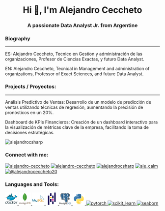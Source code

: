 <h1 align="center">Hi 👋, I'm Alejandro Ceccheto</h1>
<h3 align="center">A passionate Data Analyst Jr. from Argentine</h3>

### **Biography**     
---
ES: Alejandro Ceccheto, Tecnico en Gestion y administración de las organizaciones, Profesor de Ciencias Exactas, y futuro Data Analyst.

EN: Alejandro Ceccheto, Tecnical in Management and administration of organizations, Professor of Exact Sciences, and future Data Analyst.




### **Projects / Proyectos:**
---
Análisis Predictivo de Ventas: Desarrollo de un modelo de predicción de ventas utilizando técnicas de regresión, aumentando la precisión de pronósticos en un 20%.

Dashboard de KPIs Financieros: Creación de un dashboard interactivo para la visualización de métricas clave de la empresa, facilitando la toma de decisiones estratégicas.

<p align="left"> <img src="https://komarev.com/ghpvc/?username=alejandrocsharp&label=Profile%20views&color=0e75b6&style=flat" alt="alejandrocsharp" /> </p>
<h3 align="left">Connect with me:</h3>
<p align="left">
<a href="https://linkedin.com/in/alejandro-ceccheto-59a8a1255" target="blank"><img align="center" src="https://raw.githubusercontent.com/rahuldkjain/github-profile-readme-generator/master/src/images/icons/Social/linked-in-alt.svg" alt="alejandro-ceccheto" height="30" width="40" /></a>
<a href="https://stackoverflow.com/users/21373820/alejandro-ceccheto" target="blank"><img align="center" src="https://raw.githubusercontent.com/rahuldkjain/github-profile-readme-generator/master/src/images/icons/Social/stack-overflow.svg" alt="alejandro-ceccheto" height="30" width="40" /></a>
<a href="https://kaggle.com/alejandrocsharp" target="blank"><img align="center" src="https://raw.githubusercontent.com/rahuldkjain/github-profile-readme-generator/master/src/images/icons/Social/kaggle.svg" alt="alejandrocsharp" height="30" width="40" /></a>
<a href="https://instagram.com/ale_calm" target="blank"><img align="center" src="https://raw.githubusercontent.com/rahuldkjain/github-profile-readme-generator/master/src/images/icons/Social/instagram.svg" alt="ale_calm" height="30" width="40" /></a>
<a href="https://medium.com/@alejandroceccheto20" target="blank"><img align="center" src="https://raw.githubusercontent.com/rahuldkjain/github-profile-readme-generator/master/src/images/icons/Social/medium.svg" alt="@alejandroceccheto20" height="30" width="40" /></a>            
</p>

<h3 align="left">Languages and Tools:</h3>
<p align="left"> <a href="https://www.docker.com/" target="_blank" rel="noreferrer"> <img src="https://raw.githubusercontent.com/devicons/devicon/master/icons/docker/docker-original-wordmark.svg" alt="docker" width="40" height="40"/> </a> <a href="https://git-scm.com/" target="_blank" rel="noreferrer">  <img src="https://raw.githubusercontent.com/devicons/devicon/master/icons/mongodb/mongodb-original-wordmark.svg" alt="mongodb" width="40" height="40"/> </a> <a href="https://www.mysql.com/" target="_blank" rel="noreferrer"> <img src="https://raw.githubusercontent.com/devicons/devicon/master/icons/mysql/mysql-original-wordmark.svg" alt="mysql" width="40" height="40"/> </a> <a href="https://pandas.pydata.org/" target="_blank" rel="noreferrer"> <img src="https://raw.githubusercontent.com/devicons/devicon/2ae2a900d2f041da66e950e4d48052658d850630/icons/pandas/pandas-original.svg" alt="pandas" width="40" height="40"/> </a> <a href="https://www.postgresql.org" target="_blank" rel="noreferrer"> <img src="https://raw.githubusercontent.com/devicons/devicon/master/icons/postgresql/postgresql-original-wordmark.svg" alt="postgresql" width="40" height="40"/> </a> <a href="https://www.python.org" target="_blank" rel="noreferrer"> <img src="https://raw.githubusercontent.com/devicons/devicon/master/icons/python/python-original.svg" alt="python" width="40" height="40"/> </a> <a href="https://pytorch.org/" target="_blank" rel="noreferrer"> <img src="https://www.vectorlogo.zone/logos/pytorch/pytorch-icon.svg" alt="pytorch" width="40" height="40"/> </a> <a href="https://scikit-learn.org/" target="_blank" rel="noreferrer"> <img src="https://upload.wikimedia.org/wikipedia/commons/0/05/Scikit_learn_logo_small.svg" alt="scikit_learn" width="40" height="40"/> </a> <a href="https://seaborn.pydata.org/" target="_blank" rel="noreferrer"> <img src="https://seaborn.pydata.org/_images/logo-mark-lightbg.svg" alt="seaborn" width="40" height="40"/> </a>
